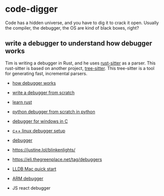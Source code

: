 # code-digger

Code has a hidden universe, and you have to dig it to crack it open. Usually the compiler, the debugger, the OS are kind of black boxes, right?

## write a debugger to understand how debugger works

Tim is writing a debugger in Rust, and he uses [rust-sitter](https://github.com/hydro-project/rust-sitter) as a parser. This rust-sitter is based on another project, [tree-sitter](https://tree-sitter.github.io/tree-sitter/). This tree-sitter is a tool for generating fast, incremental parsers.

* [how debugger works](https://www.debuggingbook.org/html/Debugger.html)

* [write a debugger from scratch](https://www.timdbg.com/posts/writing-a-debugger-from-scratch-part-1/)

* [learn rust](https://www.rust-lang.org/learn)

* [python debugger from scratch in python](https://github.com/parttimenerd/python-dbg/)

* [debugger for windows in C](https://ja.nsommer.dk/articles/x86-debugger-for-windows-and-wine.html)

* [c++ linux debugger setup](https://blog.tartanllama.xyz/writing-a-linux-debugger-setup/)

* [debugger](https://github.com/munificent/craftinginterpreters/issues/922)

* https://justine.lol/blinkenlights/

* https://eli.thegreenplace.net/tag/debuggers

* [LLDB Mac quick start](https://developer.apple.com/library/archive/documentation/IDEs/Conceptual/gdb_to_lldb_transition_guide/document/lldb-terminal-workflow-tutorial.html)

* [ARM debugger](https://developer.arm.com/documentation/101469/2023-0/Introduction-to-Arm-Debugger)

* JS react debugger



